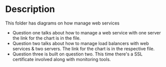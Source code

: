 # Description

This folder has diagrams on how manage web services
- Question one talks about how to manage a web service with one server the link for the chart is in the file.
- Question two talks about how to manage load balancers with web services & two servers. The link for the chart is in the respective file.
- Question three is built on question two. This time there's a SSL certificate involved along with monitoring tools.
